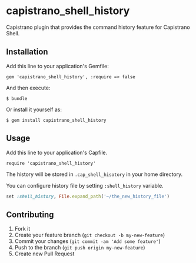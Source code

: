 # capistrano_shell_history

Capistrano plugin that provides the command history feature for Capistrano Shell.

## Installation

Add this line to your application's Gemfile:

    gem 'capistrano_shell_history', :require => false

And then execute:

    $ bundle

Or install it yourself as:

    $ gem install capistrano_shell_history

## Usage

Add this line to your application's Capfile.

    require 'capistrano_shell_history'

The history will be stored in `.cap_shell_hisotory` in your home directory.

You can configure history file by setting `:shell_history` variable.

```ruby
set :shell_history, File.expand_path('~/the_new_history_file')
```

## Contributing

1. Fork it
2. Create your feature branch (`git checkout -b my-new-feature`)
3. Commit your changes (`git commit -am 'Add some feature'`)
4. Push to the branch (`git push origin my-new-feature`)
5. Create new Pull Request
